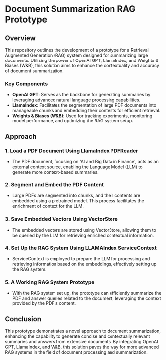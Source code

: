 # Document Summarization RAG Prototype

## Overview

This repository outlines the development of a prototype for a Retrieval Augmented Generation (RAG) system designed for summarizing large documents. Utilizing the power of OpenAI GPT, LlamaIndex, and Weights & Biases (W&B), this solution aims to enhance the contextuality and accuracy of document summarization.

### Key Components

- **OpenAI GPT**: Serves as the backbone for generating summaries by leveraging advanced natural language processing capabilities.
- **LlamaIndex**: Facilitates the segmentation of large PDF documents into manageable chunks and embedding their contents for efficient retrieval.
- **Weights & Biases (W&B)**: Used for tracking experiments, monitoring model performance, and optimizing the RAG system setup.

## Approach

### 1. Load a PDF Document Using LlamaIndex PDFReader

- The PDF document, focusing on 'AI and Big Data in Finance', acts as an external context source, enabling the Language Model (LLM) to generate more context-based summaries.

### 2. Segment and Embed the PDF Content

- Large PDFs are segmented into chunks, and their contents are embedded using a pretrained model. This process facilitates the enrichment of context for the LLM.

### 3. Save Embedded Vectors Using VectorStore

- The embedded vectors are stored using VectorStore, allowing them to be queried by the LLM for retrieving enriched contextual information.

### 4. Set Up the RAG System Using LLAMAIndex ServiceContext

- ServiceContext is employed to prepare the LLM for processing and retrieving information based on the embeddings, effectively setting up the RAG system.

### 5. A Working RAG System Prototype

- With the RAG system set up, the prototype can efficiently summarize the PDF and answer queries related to the document, leveraging the context provided by the PDF's content.

## Conclusion

This prototype demonstrates a novel approach to document summarization, enhancing the capability to generate concise and contextually relevant summaries and answers from extensive documents. By integrating OpenAI GPT, LlamaIndex, and W&B, this solution paves the way for more advanced RAG systems in the field of document processing and summarization.
